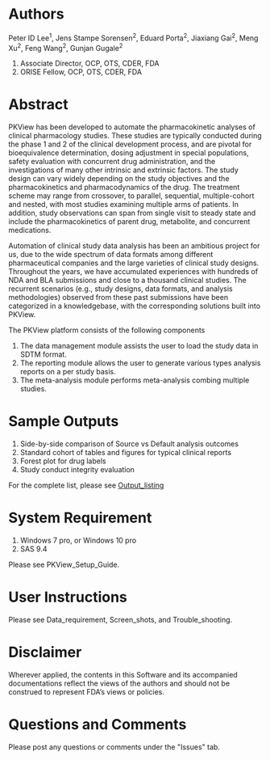 # Authors

Peter ID Lee<sup>1</sup>, Jens Stampe Sorensen<sup>2</sup>, Eduard Porta<sup>2</sup>, Jiaxiang Gai<sup>2</sup>, Meng Xu<sup>2</sup>, Feng Wang<sup>2</sup>, Gunjan Gugale<sup>2</sup>

1. Associate Director, OCP, OTS, CDER, FDA
2. ORISE Fellow, OCP, OTS, CDER, FDA

# Abstract

PKView has been developed to automate the pharmacokinetic analyses of clinical pharmacology studies.  These studies are typically conducted during the phase 1 and 2 of the clinical development process, and are pivotal for bioequivalence determination, dosing adjustment in special populations, safety evaluation with concurrent drug administration, and the investigations of many other intrinsic and extrinsic factors.  The study design can vary widely depending on the study objectives and the pharmacokinetics and pharmacodynamics of the drug.   The treatment scheme may range from crossover, to parallel, sequential, multiple-cohort and nested, with most studies examining multiple arms of patients.  In addition, study observations can span from single visit to steady state and include the pharmacokinetics of parent drug, metabolite, and concurrent medications. 
 
Automation of clinical study data analysis has been an ambitious project for us, due to the wide spectrum of data formats among different pharmaceutical companies and the large varieties of clinical study designs.  Throughout the years, we have accumulated experiences with hundreds of NDA and BLA submissions and close to a thousand clinical studies.   The recurrent scenarios (e.g., study designs, data formats, and analysis methodologies) observed from these past submissions have been categorized in a knowledgebase, with the corresponding solutions built into PKView.  

The PKView platform consists of the following components

1. The data management module assists the user to load the study data in SDTM format.
2. The reporting module allows the user to generate various types analysis reports on a per study basis.
3. The meta-analysis module performs meta-analysis combing multiple studies.

# Sample Outputs

1. Side-by-side comparison of Source vs Default analysis outcomes
2. Standard cohort of tables and figures for typical clinical reports
3. Forest plot for drug labels
4. Study conduct integrity evaluation

For the complete list, please see [Output_listing](https://github.com/FDA/PKView/blob/master/Output%20listing.md)

# System Requirement

1. Windows 7 pro, or Windows 10 pro
2. SAS 9.4

Please see PKView_Setup_Guide. 


# User Instructions

Please see Data_requirement, Screen_shots, and Trouble_shooting.

# Disclaimer

Wherever applied, the contents in this Software and its accompanied documentations reflect the views of the authors and should not be construed to represent FDA’s views or policies.

# Questions and Comments

Please post any questions or comments under the "Issues" tab.
